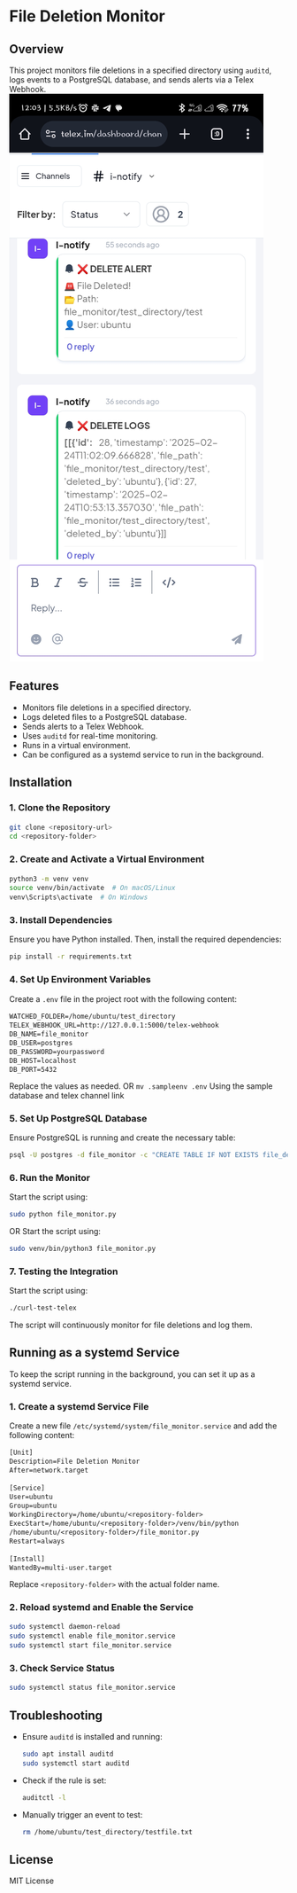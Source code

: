 # File Deletion Monitor

## Overview
This project monitors file deletions in a specified directory using `auditd`, logs events to a PostgreSQL database, and sends alerts via a Telex Webhook.
![Alt text](Screenshot_2025-02-24-12-03-13-670_com.android.chrome.jpg)
## Features
- Monitors file deletions in a specified directory.
- Logs deleted files to a PostgreSQL database.
- Sends alerts to a Telex Webhook.
- Uses `auditd` for real-time monitoring.
- Runs in a virtual environment.
- Can be configured as a systemd service to run in the background.

## Installation

### 1. Clone the Repository
```sh
git clone <repository-url>
cd <repository-folder>
```

### 2. Create and Activate a Virtual Environment
```sh
python3 -m venv venv
source venv/bin/activate  # On macOS/Linux
venv\Scripts\activate  # On Windows
```

### 3. Install Dependencies
Ensure you have Python installed. Then, install the required dependencies:
```sh
pip install -r requirements.txt
```

### 4. Set Up Environment Variables
Create a `.env` file in the project root with the following content:
```
WATCHED_FOLDER=/home/ubuntu/test_directory
TELEX_WEBHOOK_URL=http://127.0.0.1:5000/telex-webhook
DB_NAME=file_monitor
DB_USER=postgres
DB_PASSWORD=yourpassword
DB_HOST=localhost
DB_PORT=5432
```
Replace the values as needed.
OR
```mv .sampleenv .env```
Using the sample database and telex channel link

### 5. Set Up PostgreSQL Database
Ensure PostgreSQL is running and create the necessary table:
```sh
psql -U postgres -d file_monitor -c "CREATE TABLE IF NOT EXISTS file_deletions (id SERIAL PRIMARY KEY, timestamp TIMESTAMP DEFAULT CURRENT_TIMESTAMP, file_path TEXT NOT NULL, deleted_by TEXT NOT NULL);"
```

### 6. Run the Monitor
Start the script using:
```sh
sudo python file_monitor.py
```
OR
Start the script using:
```sh
sudo venv/bin/python3 file_monitor.py
```
### 7. Testing the Integration
Start the script using:
```sh
./curl-test-telex
```

The script will continuously monitor for file deletions and log them.

## Running as a systemd Service
To keep the script running in the background, you can set it up as a systemd service.

### 1. Create a systemd Service File
Create a new file `/etc/systemd/system/file_monitor.service` and add the following content:
```
[Unit]
Description=File Deletion Monitor
After=network.target

[Service]
User=ubuntu
Group=ubuntu
WorkingDirectory=/home/ubuntu/<repository-folder>
ExecStart=/home/ubuntu/<repository-folder>/venv/bin/python /home/ubuntu/<repository-folder>/file_monitor.py
Restart=always

[Install]
WantedBy=multi-user.target
```
Replace `<repository-folder>` with the actual folder name.

### 2. Reload systemd and Enable the Service
```sh
sudo systemctl daemon-reload
sudo systemctl enable file_monitor.service
sudo systemctl start file_monitor.service
```

### 3. Check Service Status
```sh
sudo systemctl status file_monitor.service
```

## Troubleshooting
- Ensure `auditd` is installed and running:
  ```sh
  sudo apt install auditd
  sudo systemctl start auditd
  ```
- Check if the rule is set:
  ```sh
  auditctl -l
  ```
- Manually trigger an event to test:
  ```sh
  rm /home/ubuntu/test_directory/testfile.txt
  ```

## License
MIT License

